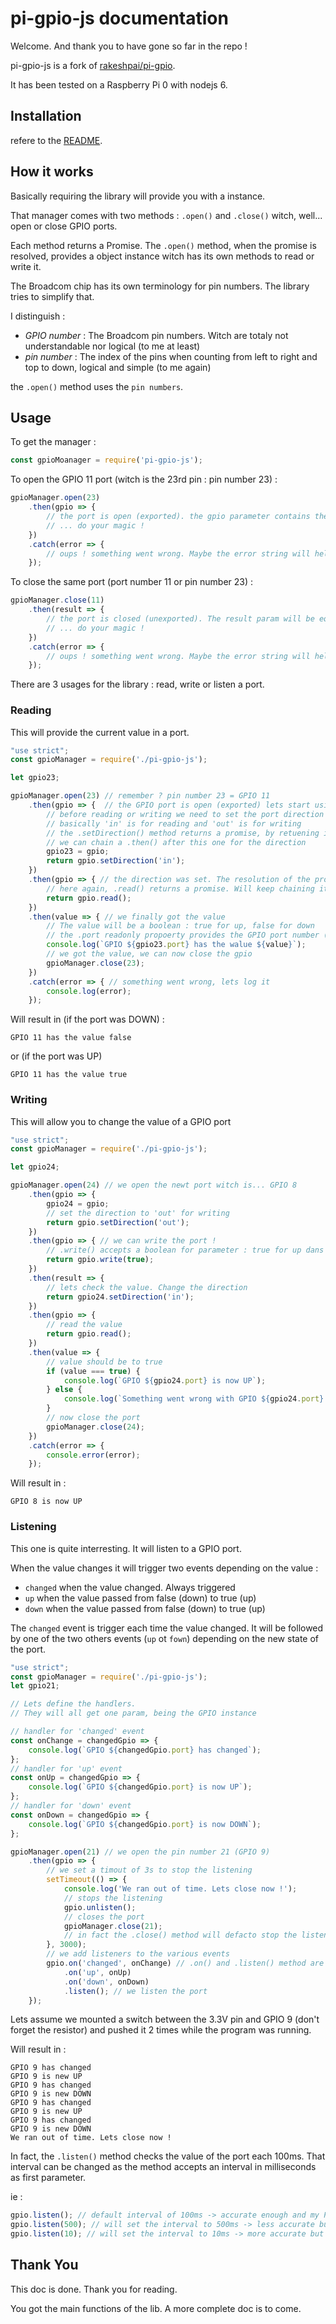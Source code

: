 # pi-gpio-js documentation

Welcome. And thank you to have gone so far in the repo !

pi-gpio-js is a fork of [rakeshpai/pi-gpio](https://github.com/rakeshpai/pi-gpio).

It has been tested on a Raspberry Pi 0 with nodejs 6.

## Installation

refere to the [README](https://github.com/EyeDive/pi-gpio-js/blob/master/README.md#installation).

## How it works

Basically requiring the library will provide you with a [<GpioManager>]() instance.

That manager comes with two methods : `.open()` and `.close()` witch, well... open
or close GPIO ports.

Each method returns a Promise. The `.open()` method, when the promise is resolved,
provides a [<Gpio>]() object instance witch has its own methods to read or write it.

The Broadcom chip has its own terminology for pin numbers. The library tries to simplify that.

I distinguish :
 - _GPIO number_ : The Broadcom pin numbers. Witch are totaly not understandable nor logical (to me at least)
 - _pin number_ : The index of the pins when counting from left to right and top to down, logical and
 simple (to me again)
 
the `.open()` method uses the `pin numbers`.

## Usage

To get the manager :

```javascript
const gpioMoanager = require('pi-gpio-js');
```

To open the GPIO 11 port (witch is the 23rd pin : pin number 23) :

```javascript
gpioManager.open(23)
    .then(gpio => {
        // the port is open (exported). the gpio parameter contains the Gpio instance
        // ... do your magic !
    })
    .catch(error => {
        // oups ! something went wrong. Maybe the error string will help you
    });
```

To close the same port (port number 11 or pin number 23) :

```javascript
gpioManager.close(11)
    .then(result => {
        // the port is closed (unexported). The result param will be equal to true if port was open before
        // ... do your magic !
    })
    .catch(error => {
        // oups ! something went wrong. Maybe the error string will help you
    });
```

There are 3 usages for the library : read, write or listen a port.

### Reading

This will provide the current value in a port.

```javascript
"use strict";
const gpioManager = require('./pi-gpio-js');

let gpio23;

gpioManager.open(23) // remember ? pin number 23 = GPIO 11
    .then(gpio => {  // the GPIO port is open (exported) lets start using it
        // before reading or writing we need to set the port direction
        // basically 'in' is for reading and 'out' is for writing
        // the .setDirection() method returns a promise, by retuening it
        // we can chain a .then() after this one for the direction
        gpio23 = gpio;
        return gpio.setDirection('in');
    })
    .then(gpio => { // the direction was set. The resolution of the promise gives the same gpio instance
        // here again, .read() returns a promise. Will keep chaining it
        return gpio.read();
    })
    .then(value => { // we finally got the value
        // The value will be a boolean : true for up, false for down
        // the .port readonly propoerty provides the GPIO port number (11 here)
        console.log(`GPIO ${gpio23.port} has the walue ${value}`);
        // we got the value, we can now close the gpio
        gpioManager.close(23);
    })
    .catch(error => { // something went wrong, lets log it
        console.log(error);
    });

```

Will result in (if the port was DOWN) :

```
GPIO 11 has the value false
```

or (if the port was UP)

```
GPIO 11 has the value true
```

### Writing

This will allow you to change the value of a GPIO port

```javascript
"use strict";
const gpioManager = require('./pi-gpio-js');

let gpio24;

gpioManager.open(24) // we open the newt port witch is... GPIO 8
    .then(gpio => {
        gpio24 = gpio;
        // set the direction to 'out' for writing
        return gpio.setDirection('out');
    })
    .then(gpio => { // we can write the port !
        // .write() accepts a boolean for parameter : true for up dans false for down
        return gpio.write(true);
    })
    .then(result => {
        // lets check the value. Change the direction
        return gpio24.setDirection('in');
    })
    .then(gpio => {
        // read the value
        return gpio.read();
    })
    .then(value => {
        // value should be to true
        if (value === true) {
            console.log(`GPIO ${gpio24.port} is now UP`);
        } else {
            console.log(`Something went wrong with GPIO ${gpio24.port} writting`);
        }
        // now close the port
        gpioManager.close(24);
    })
    .catch(error => {
        console.error(error);
    });
```

Will result in :

```
GPIO 8 is now UP
```

### Listening

This one is quite interresting. It will listen to a GPIO port. 

When the value changes it will trigger two events depending on the value :

 - `changed` when the value changed. Always triggered
 - `up` when the value passed from false (down) to true (up)
 - `down` when the value passed from false (down) to true (up)
 
The `changed` event is trigger each time the value changed. It will be followed by one of the
two others events (`up` ot `fown`) depending on the new state of the port.
 
 
```javascript
"use strict";
const gpioManager = require('./pi-gpio-js');
let gpio21;

// Lets define the handlers.
// They will all get one param, being the GPIO instance

// handler for 'changed' event
const onChange = changedGpio => {
    console.log(`GPIO ${changedGpio.port} has changed`);
};
// handler for 'up' event
const onUp = changedGpio => {
    console.log(`GPIO ${changedGpio.port} is now UP`);
};
// handler for 'down' event
const onDown = changedGpio => {
    console.log(`GPIO ${changedGpio.port} is now DOWN`);
};

gpioManager.open(21) // we open the pin number 21 (GPIO 9)
    .then(gpio => {
        // we set a timout of 3s to stop the listening
        setTimeout(() => {
            console.log('We ran out of time. Lets close now !');
            // stops the listening
            gpio.unlisten();
            // closes the port
            gpioManager.close(21);
            // in fact the .close() method will defacto stop the listening. But lets keep clear and clean.
        }, 3000);
        // we add listeners to the various events
        gpio.on('changed', onChange) // .on() and .listen() method are fluent
            .on('up', onUp)
            .on('down', onDown)
            .listen(); // we listen the port
    });
```

Lets assume we mounted a switch between the 3.3V pin and GPIO 9 (don't forget the resistor)
and pushed it 2 times while the program was running.

Will result in :

```
GPIO 9 has changed
GPIO 9 is new UP
GPIO 9 has changed
GPIO 9 is new DOWN
GPIO 9 has changed
GPIO 9 is new UP
GPIO 9 has changed
GPIO 9 is new DOWN
We ran out of time. Lets close now !
```

In fact, the `.listen()` method checks the value of the port each 100ms. That interval
can be changed as the method accepts an interval in milliseconds as first parameter.

ie :
```javascript
gpio.listen(); // default interval of 100ms -> accurate enough and my Pi did not burn yet
gpio.listen(500); // will set the interval to 500ms -> less accurate but better for the Pi's charge
gpio.listen(10); // will set the interval to 10ms -> more accurate but don't shout at me if your Pi burst in flames !
```

## Thank You

This doc is done. Thank you for reading.

You got the main functions of the lib. A more complete doc is to come.

